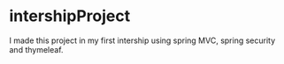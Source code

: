 # intershipProject

I made this project in my first intership using spring MVC, spring security and thymeleaf.

